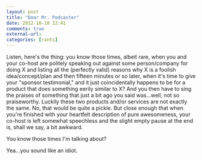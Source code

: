```yaml
---
layout: post
title: "Dear Mr. Podcaster"
date: 2012-10-10 22:41
comments: true
external-url: 
categories: [rants]
---
```


Listen, here's the thing: you know those times, albeit rare, when you and your co-host are politely speaking out against some person/company for doing X and listing all the (perfectly valid) reasons why X is a foolish idea/concept/plan and then fifteen minutes or so later, when it's time to give your "sponsor testimonial," and it just coincidentally happens to be for a product that does something eerily similar to X? And you then have to sing the praises of something that just a bit ago you said was...well, not so praiseworthy. Luckily these two products and/or services are not exactly the same. No, that would be quite a pickle. But close enough that when you're finished with your heartfelt description of pure awesomeness, your co-host is left somewhat speechless and the slight empty pause at the end is, shall we say, a bit awkward.

You know those times I'm talking about?

Yea...you sound like an idiot.